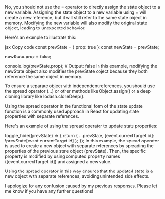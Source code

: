 No, you should not use the = operator to directly assign the state object to a new variable. Assigning the state object to a new variable using = will create a new reference, but it will still refer to the same state object in memory. Modifying the new variable will also modify the original state object, leading to unexpected behavior.

Here's an example to illustrate this:

jsx
Copy code
const prevState = { prop: true };
const newState = prevState;

newState.prop = false;

console.log(prevState.prop); // Output: false
In this example, modifying the newState object also modifies the prevState object because they both reference the same object in memory.

To ensure a separate object with independent references, you should use the spread operator (...) or other methods like Object.assign() or a deep cloning library like lodash.cloneDeep().

Using the spread operator in the functional form of the state update function is a commonly used approach in React for updating state properties with separate references.

Here's an example of using the spread operator to update state properties:

toggle_hide((prevState) => {
  return {
    ...prevState,
    [event.currentTarget.id]: !prevState[event.currentTarget.id]
  };
});
In this example, the spread operator is used to create a new object with separate references by spreading the properties of the previous state object (prevState). Then, the specific property is modified by using computed property names ([event.currentTarget.id]) and assigned a new value.

Using the spread operator in this way ensures that the updated state is a new object with separate references, avoiding unintended side effects.

I apologize for any confusion caused by my previous responses. Please let me know if you have any further questions!